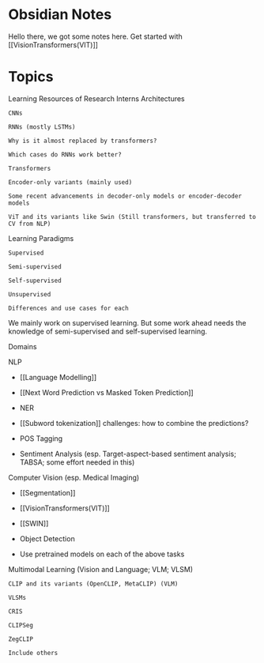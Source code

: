 # Obsidian Notes
Hello there, we got some notes here.
Get started with [[VisionTransformers(VIT)]]

# Topics
Learning Resources of Research Interns 
Architectures 

    CNNs 

    RNNs (mostly LSTMs) 

    Why is it almost replaced by transformers? 

    Which cases do RNNs work better? 

    Transformers 

    Encoder-only variants (mainly used) 

    Some recent advancements in decoder-only models or encoder-decoder models 

    ViT and its variants like Swin (Still transformers, but transferred to CV from NLP) 

Learning Paradigms 

    Supervised 

    Semi-supervised 

    Self-supervised 

    Unsupervised 

    Differences and use cases for each 

We mainly work on supervised learning. But some work ahead needs the knowledge of semi-supervised and self-supervised learning. 

Domains 

NLP 
- [[Language Modelling]]
- [[Next Word Prediction vs Masked Token Prediction]]
	
- NER 
- [[Subword tokenization]] challenges: how to combine the predictions? 
- POS Tagging 
- Sentiment Analysis (esp. Target-aspect-based sentiment analysis; TABSA; some effort needed in this) 

Computer Vision (esp. Medical Imaging) 
 - [[Segmentation]]
 - [[VisionTransformers(VIT)]]
 - [[SWIN]]
 
 
 - Object Detection 
 - Use pretrained models on each of the above tasks 

Multimodal Learning (Vision and Language; VLM; VLSM) 

    CLIP and its variants (OpenCLIP, MetaCLIP) (VLM) 

    VLSMs 

    CRIS 

    CLIPSeg 

    ZegCLIP 

    Include others 

